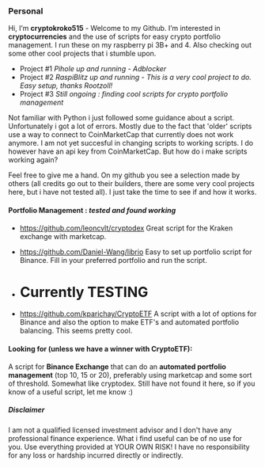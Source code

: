 ### Personal
Hi, I’m **cryptokroko515** - Welcome to my Github. I’m interested in **cryptocurrencies** and the use of scripts for easy crypto portfolio management. I run these on my raspberry pi 3B+ and 4. Also checking out some other cool projects that i stumble upon. 

* Project #1 _Pihole up and running - Adblocker_ 
* Project #2 _RaspiBlitz up and running - This is a very cool project to do. Easy setup, thanks Rootzoll!_
* Project #3 _Still ongoing : finding cool scripts for crypto portfolio management_

Not familiar with Python i just followed some guidance about a script. Unfortunately i got a lot of errors. Mostly due to the fact that 'older' scripts use a way to connect to CoinMarketCap that currently does not work anymore. I am not yet succesful in changing scripts to working scripts. I do however have an api key from CoinMarketCap. But how do i make scripts working again? 

Feel free to give me a hand. On my github you see a selection made by others (all credits go out to their builders, there are some very cool projects here, but i have not tested all). I just take the time to see if and how it works. 

#### **Portfolio Management :** _tested and found working_
* https://github.com/leoncvlt/cryptodex Great script for the Kraken exchange with marketcap. 
* https://github.com/Daniel-Wang/librio Easy to set up portfolio script for Binance. Fill in your preferred portfolio and run the script.

* # Currently TESTING # 
* https://github.com/kparichay/CryptoETF A script with a lot of options for Binance and also the option to make ETF's and automated portfolio balancing. This seems pretty cool. 

#### Looking for (unless we have a winner with CryptoETF):
A script for **Binance Exchange** that can do an **automated portfolio management** (top 10, 15 or 20), preferably using marketcap and some sort of threshold. Somewhat like cryptodex. Still have not found it here, so if you know of a useful script, let me know :)

##### Disclaimer
I am not a qualified licensed investment advisor and I don't have any professional finance experience. What i find useful can be of no use for you. Use everything provided at YOUR OWN RISK! I have no responsibility for any loss or hardship incurred directly or indirectly.

<!---
cryptokroko515/cryptokroko515 is a ✨ special ✨ repository because its `README.md` (this file) appears on your GitHub profile.
You can click the Preview link to take a look at your changes.
--->

